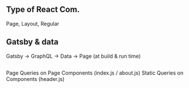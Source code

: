 ## Type of React Com.
Page, Layout, Regular

## Gatsby & data 

Gatsby -> GraphQL -> Data -> Page 
(at build & run time)

## 
Page Queries on Page Components (index.js / about.js)
Static Queries on Components (header.js)

## 

